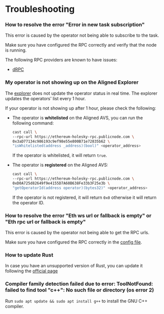 # Troubleshooting

### How to resolve the error "Error in new task subscription"

This error is caused by the operator not being able to subscribe to the task.

Make sure you have configured the RPC correctly and verify that the node is running.

The following RPC providers are known to have issues:

- [dRPC](https://drpc.org/)

### My operator is not showing up on the Aligned Explorer

The [explorer](https://explorer.alignedlayer.com/) does not update the operator status in real time. 
The explorer updates the operators' list every 1 hour.

If your operator is not showing up after 1 hour, please check the following:

- The operator is **whitelisted** on the Aligned AVS, you can run the following command:

    ```bash
    cast call \
    --rpc-url https://ethereum-holesky-rpc.publicnode.com \
    0x3aD77134c986193c9ef98e55e800B71e72835b62 \
    "isWhitelisted(address _address)(bool)" <operator_address>
    ```
  
    If the operator is whitelisted, it will return `true`.

- The operator is **registered** on the Aligned AVS:
    
    ```bash
    cast call \
    --rpc-url https://ethereum-holesky-rpc.publicnode.com \
    0xD0A725d82649f9e4155D7A60B638Fe33b3F25e3b \
    "getOperatorId(address operator)(bytes32)" <operator_address>
    ```
  
    If the operator is not registered, it will return `0x0` otherwise it will return the operator ID.

### How to resolve the error "Eth ws url or fallback is empty" or "Eth rpc url or fallback is empty"

This error is caused by the operator not being able to get the RPC urls.

Make sure you have configured the RPC correctly in the [config file](0_running_an_operator.md#step-3---update-the-configuration-for-your-specific-operator).

### How to update Rust

In case you have an unsupported version of Rust, you can update it following the [official page](https://www.rust-lang.org/tools/install)


### Compiler family detection failed due to error: ToolNotFound: failed to find tool "c++": No such file or directory (os error 2)

Run `sudo apt update && sudo apt install g++` to install the GNU C++ compiler.
